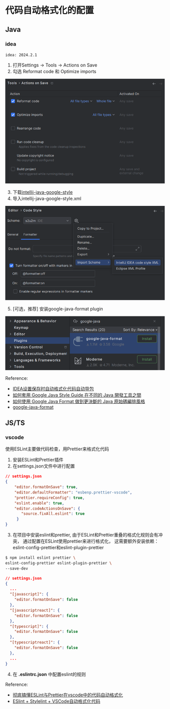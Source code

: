 # 代码自动格式化的配置

## Java

### idea

```
idea: 2024.2.1
```

1. 打开Settings -> Tools -> Actions on Save
2. 勾选 Reformat code 和 Optimize imports

![](./idea-actions-on-save.png)

3. 下载[intellij-java-google-style](https://github.com/google/styleguide/blob/gh-pages/intellij-java-google-style.xml)
4. 导入intellij-java-google-style.xml

![](./import-google-java-style.png)

5. [可选，推荐] 安装google-java-format plugin

![](./idea-google-java-format-plugin.png)

Reference:

- [IDEA设置保存时自动格式化代码自动导包](https://www.cnblogs.com/18sui/p/17267657.html)
- [如何套用 Google Java Style Guide 在不同的 Java 開發工具之間](https://blog.miniasp.com/post/2022/09/03/Google-Java-Style-Guide-for-Eclipse-STS4-and-IntellJ-IDEA)
- [如何使用 Google Java Format 做到更決斷的 Java 原始碼編排風格](https://blog.miniasp.com/post/2022/09/05/Using-google-java-format-on-VSCode-and-IntelliJ-IDEA)
- [google-java-format](https://github.com/google/google-java-format/blob/master/README.md#intellij-jre-config)



## JS/TS

### vscode

使用ESLint主要做代码检查，用Prettier来格式化代码

1. 安装ESLint和Prettier插件
2. 在settings.json文件中进行配置

```json
// settings.json
{
    "editor.formatOnSave": true,
    "editor.defaultFormatter": "esbenp.prettier-vscode",
    "prettier.requireConfig": true,
    "eslint.enable": true,
    "editor.codeActionsOnSave": {
       "source.fixAll.eslint": true
     }
}
```

3. 在项目中安装eslint和prettier, 由于ESLint和Prettier重叠的格式化规则会有冲突，
通过配置在ESLint使用prettier来进行格式化，
这需要额外安装依赖：eslint-config-prettier和eslint-plugin-prettier

```bash
$ npm install eslint prettier \
eslint-config-prettier eslint-plugin-prettier \
--save-dev
```

```json
// settings.json
{
  ...
  "[javascript]": {
    "editor.formatOnSave": false
  },
  "[javascriptreact]": {
    "editor.formatOnSave": false
  },
  "[typescript]": {
    "editor.formatOnSave": false
  },
  "[typescriptreact]": {
    "editor.formatOnSave": false
  },
  ...
}

```

4. 在 **.eslintrc.json** 中配置eslint的规则

Reference:

- [彻底搞懂ESLint与Prettier在vscode中的代码自动格式化](https://juejin.cn/post/7156893291726782500)
- [ESlint + Stylelint + VSCode自动格式化代码](https://github.com/woai3c/Front-end-articles/blob/master/eslint-vscode-format.md)

